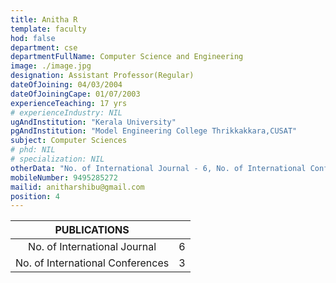 ```yaml
---
title: Anitha R
template: faculty
hod: false
department: cse
departmentFullName: Computer Science and Engineering
image: ./image.jpg
designation: Assistant Professor(Regular)
dateOfJoining: 04/03/2004
dateOfJoiningCape: 01/07/2003
experienceTeaching: 17 yrs
# experienceIndustry: NIL
ugAndInstitution: "Kerala University"
pgAndInstitution: "Model Engineering College Thrikkakkara,CUSAT"
subject: Computer Sciences
# phd: NIL
# specialization: NIL
otherData: "No. of International Journal - 6, No. of International Conferences - 3,"
mobileNumber: 9495285272
mailid: anitharshibu@gmail.com
position: 4
---
```

|           PUBLICATIONS           |     |
| :------------------------------: | :-: |
|   No. of International Journal   |  6  |
| No. of International Conferences |  3  |
